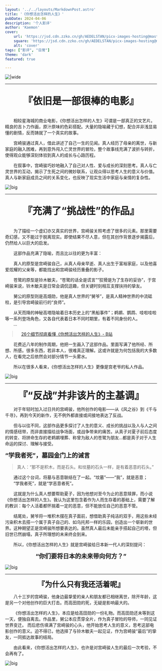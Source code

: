 ```yaml
---
layout: '../../layouts/MarkdownPost.astro'
title: '《你想活出怎样的人生》'
pubDate: 2024-04-06
description: '个人影评'
author: 'Kaemon'
cover:
    url: 'https://jsd.cdn.zzko.cn/gh/AEDELSTAN/picx-images-hosting@master/Pictures/Blogs/The-Boy-and-the-Heron-1.7p2jladte.webp'
    square: 'https://jsd.cdn.zzko.cn/gh/AEDELSTAN/picx-images-hosting@master/Pictures/Blogs/The-Boy-and-the-Heron-1.7p2jladte.webp'
    alt: 'cover'
tags: ["影评", "日常"] 
theme: 'dark'
featured: true

---
```



![|wide](https://jsd.cdn.zzko.cn/gh/AEDELSTAN/picx-images-hosting@master/Pictures/Blogs/The-Boy-and-the-Heron-1.7p2jladte.webp)

<hr style="width: 100%;">  

## <center><span style="font-size: 32px; font-weight: bold;">『依旧是一部很棒的电影』 </span></center>

&emsp;&emsp;  
&emsp;&emsp;相较星海城的商业电影，《你想活出怎样的人生》可谓是一部真正的文艺片。精良的吉卜力作画，原汁原味的色彩搭配。大量的隐喻藏于幻想，配合并非浅显易懂的剧情，反而铸就了一个真实的故事。

&emsp;&emsp;宫崎骏通过真人，借此讲述了自己一生的见闻。真人经历了母亲的离世，与新家庭的融入困难，再到意外闯入亡灵世界的冒险，整个故事线充满了波折与转折，使得观众能够深刻体验到真人的成长与心路历程。

&emsp;&emsp;在叙事中，宫崎骏巧妙地融入了自己对人性、爱与成长的深刻思考。真人与亡灵世界的互动，揭示了生死之间的微妙联系，让观众得以思考人生的意义与价值。真人与新家庭成员之间的关系变化，也反映了现实生活中家庭与亲情的复杂性。

![|big](https://jsd.cdn.zzko.cn/gh/AEDELSTAN/picx-images-hosting@master/Pictures/Blogs/The-Boy-and-the-Heron-4.7w6lm4wyit.webp)

<hr style="width: 100%;">  

## <center><span style="font-size: 32px; font-weight: bold;">『充满了“挑战性”的作品』 </span></center>

&emsp;&emsp;  
&emsp;&emsp;为了描绘一个虚幻亦又真实的世界，宫崎骏关照考虑了很多的元素。那里需要奇幻感，又不能过于脱离现实。即使结果不尽人意，但在其创作背景逐步揭露后，仍然给人以巨大的启发。

&emsp;&emsp;这部作品充满了隐喻，而且比以往的更为丰富：  

&emsp;&emsp;真人的原型是宫崎骏自己，从真人母亲早逝、真人出生于富裕家庭，以及他喜爱炫耀的父亲等，都能找出和宫崎骏经历重叠的影子。 

&emsp;&emsp;苍鹭的原型是铃木敏夫，“苍鹭的话全是谎言”“狡猾是为了生存的妥协”，于宫崎骏来说，铃木敏夫是日常会调侃逗趣，但关键时刻相互支撑扶持的挚友。  

&emsp;&emsp;舅公的原型则是高畑勋，他是真人世界的“舅爷”，是真人精神世界的中流砥柱，是引导宫崎骏前行的“良师”。  

&emsp;&emsp;从天而降的神秘高塔隐喻着日本历史上的“黑船事件”；鹈鹕、鹦鹉、哇啦哇啦等一系列登场角色，又各自代表着日本不同时期里，有着不同身份的人。  
&emsp;&emsp;...

> &emsp;<u>[26个细节彻底看懂《你想活出怎样的人生》- B站](https://www.bilibili.com/video/BV1RA4m1A7NL) </u>

&emsp;&emsp;花费近八年的制作周期，他把一生画入了这部作品。里面写满了他所经、所想、所感。很多东西，若非本人，很难真正理解。这或许就是为何包括我的大多数人，在看完之后依然会对部分情节一头雾水。

&emsp;&emsp;所以在很多人看来，《你想活出怎样的人生》更像是宫老爷的私人作品。

![|big](https://jsd.cdn.zzko.cn/gh/AEDELSTAN/picx-images-hosting@master/Pictures/Blogs/The-Boy-and-the-Heron-3.2yy4rv1u33.webp)

<hr style="width: 100%;">  

<center>
  <span style="font-size: 32px; font-weight: bold;">『“反战”并非该片的主基调』</span>
</center>  

&emsp;&emsp;对于年轻时加入过日共的宫崎骏，他所创作的电影——从《风之谷》到《千与千寻》，再到今天的新作，无不例外都直接或间接地表达了反战。

&emsp;&emsp;但与以往不同，这部作品更多探讨了人生的意义、成长的挑战以及人与人之间的情感纽带，而非直接描绘战争场面，或战争带来的痛苦。从真子对夏子前后态度的转变、将拼命生存的老鹈鹕埋葬、称曾为敌人的苍鹭为朋友...都是真子对于人生命运的探讨、理解与接受。

<span style="font-size: 20px; font-weight: bold;">“学我者死”，墓园金门上的诫言</span>

> 真人：“那不是积木，而是石头。和坟墓的石头一样，是有着恶意的石头。”

&emsp;&emsp;通过这个台词，将墓与恶意联结在了一起。“坟墓”——“我”，就是恶意；  
&emsp;&emsp;“学我者死”，就是“学恶意者死”。

&emsp;&emsp;这就是为什么真人想要帮助夏子，因为他想对至今为止的恶意赎罪，而小说《你想活出怎样的人生》。我认为这里包含着作为人而生存着的基础上，需要了解的教训：每个人活着都怀揣着一定的恶意，但不能放任自己的恶意不管。

&emsp;&emsp;结尾处，舅爷将一堆积木摆在真子面前，想借助真子纯洁的双手，用这些未经污染积木去搭一个属于真子自己的、如乌托邦一样的乐园，创造出一个崭新的世界。这种期望正是宫崎骏所想要表达的。虽然真人最后未能亲手搭起自己的塔，但旧世已然崩塌，真子所理想的未来终会到来。

&emsp;&emsp;所以，《你想活出怎样的人生》就是宫崎骏给日本新一代人的深刻提问：
<center>
  <span style="font-size: 20px;font-weight: bold;">“你们要将日本的未来带向何方？”</span>
</center>  

![|big](https://jsd.cdn.zzko.cn/gh/AEDELSTAN/picx-images-hosting@master/Pictures/Blogs/The-Boy-and-the-Heron-2.8vmoysvx98.webp)

<hr style="width: 100%;">  

<center>
  <span style="font-size: 24px; font-weight: bold;">『为什么只有我还活着呢』</span>
</center>  

&emsp;&emsp;八十三岁的宫崎骏，他身边最挚爱的亲人和朋友都已相继离世，除开年龄，这是另一个对他创作的巨大打击。而高田勋的死，无疑是影响最大的。  

&emsp;&emsp;《你想活出怎样的人生》，本应是给高田勋的一份礼物。而高田勋还未等到这一天，便独自离去。作品里，舅公本应贯穿全片，作为真子冒险的导师，一同见证世界变迁。 而后悲伤填满了宫崎骏的心头，他开始思考人生的意义，思考这部电影创作的意义。迫不得已，他选择了与铃木敏夫一起见证，作为宫崎骏“最后”的挚友，一同抵达故事的结局。  

&emsp;&emsp;由此看来，《你想活出怎样的人生》，也许是对宫崎骏人生的最后一次考验，不会再有了。

![|big](https://jsd.cdn.zzko.cn/gh/AEDELSTAN/picx-images-hosting@master/Pictures/Blogs/The-Boy-and-the-Heron-5.9rj6fp3y8z.webp)
